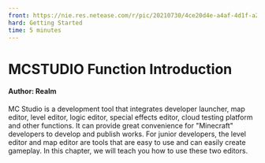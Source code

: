 ```yaml
--- 
front: https://nie.res.netease.com/r/pic/20210730/4ce20d4e-a4af-4d1f-a28a-036b122f1802.png 
hard: Getting Started 
time: 5 minutes 
--- 
```

# MCSTUDIO Function Introduction 
#### Author: Realm 
MC Studio is a development tool that integrates developer launcher, map editor, level editor, logic editor, special effects editor, cloud testing platform and other functions. It can provide great convenience for "Minecraft" developers to develop and publish works. For junior developers, the level editor and map editor are tools that are easy to use and can easily create gameplay. In this chapter, we will teach you how to use these two editors.